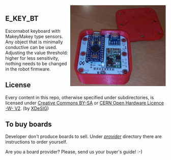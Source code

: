 <img src="IMG_20180619_093516.jpg" width="300" align="right">

## E_KEY_BT
Escornabot keyboard with MakeyMakey type sensors.
   Any object that is minimally conductive can be used. Adjusting the value
   threshold: higher for less sensitivity, nothing needs to be changed in the
   robot firmware.
   
## License

Every content in this repo, otherwise specified under subdirectories, is
licensed under [Creative Commons BY-SA][LICENSEcc] or [CERN Open Hardware Licence -W- V2][OHL-W-V2].
(by [XDeSIG][XDE01])


## To buy boards

Developer don't produce boards to sell. Under [_provider_][provider]
directory there are instructions to order yourself.

Are you a board provider? Please, send us your buyer's guide! :-)





[imax]: https://github.com/xdesig/escornabot-electronics/blob/master/Electronics/E_KEY_BT/IMG_20180619_093516.jpg

[XDE01]: https://twitter.com/xdesig
[provider]: https://www.pcbway.com/project/member/?bmbno=6FE4DE76-9D11-4C
[LICENSEcc]: https://creativecommons.org/licenses/by-sa/3.0/es
[OHL-W-V2]: https://ohwr.org/project/cernohl/wikis/Documents/CERN-OHL-version-2
